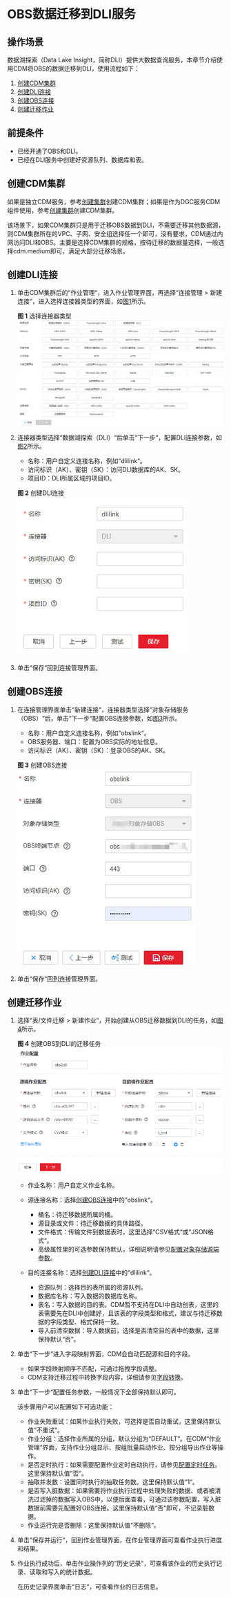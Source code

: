 # OBS数据迁移到DLI服务<a name="dgc_01_0089"></a>

## 操作场景<a name="zh-cn_topic_0108275364_section21020958143223"></a>

数据湖探索（Data Lake Insight，简称DLI）提供大数据查询服务，本章节介绍使用CDM将OBS的数据迁移到DLI，使用流程如下：

1.  [创建CDM集群](#zh-cn_topic_0108275364_section817245122914)
2.  [创建DLI连接](#zh-cn_topic_0108275364_section42195618294)
3.  [创建OBS连接](#zh-cn_topic_0108275364_section12969166122916)
4.  [创建迁移作业](#zh-cn_topic_0108275364_section1508747294234)

## 前提条件<a name="zh-cn_topic_0108275364_section5787168294234"></a>

-   已经开通了OBS和DLI。
-   已经在DLI服务中创建好资源队列、数据库和表。

## 创建CDM集群<a name="zh-cn_topic_0108275364_section817245122914"></a>

如果是独立CDM服务，参考[创建集群](https://support.huaweicloud.com/usermanual-cdm/cdm_01_0018.html)创建CDM集群；如果是作为DGC服务CDM组件使用，参考[创建集群](https://support.huaweicloud.com/usermanual-dgc/dgc_01_0576.html)创建CDM集群。

该场景下，如果CDM集群只是用于迁移OBS数据到DLI，不需要迁移其他数据源，则CDM集群所在的VPC、子网、安全组选择任一个即可，没有要求，CDM通过内网访问DLI和OBS。主要是选择CDM集群的规格，按待迁移的数据量选择，一般选择cdm.medium即可，满足大部分迁移场景。

## 创建DLI连接<a name="zh-cn_topic_0108275364_section42195618294"></a>

1.  单击CDM集群后的“作业管理“，进入作业管理界面，再选择“连接管理  \>  新建连接“，进入选择连接器类型的界面，如[图1](#zh-cn_topic_0108275364_zh-cn_topic_0108275298_fig13640155194015)所示。

    **图 1**  选择连接器类型<a name="zh-cn_topic_0108275364_zh-cn_topic_0108275298_fig13640155194015"></a>  
    ![](figures/选择连接器类型.png "选择连接器类型")

2.  连接器类型选择“数据湖探索（DLI）“后单击“下一步“，配置DLI连接参数，如[图2](#zh-cn_topic_0108275364_fig193421755164718)所示。

    -   名称：用户自定义连接名称，例如“dlilink“。
    -   访问标识（AK）、密钥（SK）：访问DLI数据库的AK、SK。
    -   项目ID：DLI所属区域的项目ID。

    **图 2**  创建DLI连接<a name="zh-cn_topic_0108275364_fig193421755164718"></a>  
    ![](figures/创建DLI连接.png "创建DLI连接")

3.  单击“保存“回到连接管理界面。

## 创建OBS连接<a name="zh-cn_topic_0108275364_section12969166122916"></a>

1.  在连接管理界面单击“新建连接“，连接器类型选择“对象存储服务（OBS）“后，单击“下一步“配置OBS连接参数，如[图3](#zh-cn_topic_0108275364_zh-cn_topic_0123434187_fig27331126173315)所示。

    -   名称：用户自定义连接名称，例如“obslink“。
    -   OBS服务器、端口：配置为OBS实际的地址信息。
    -   访问标识（AK）、密钥（SK）：登录OBS的AK、SK。

    **图 3**  创建OBS连接<a name="zh-cn_topic_0108275364_zh-cn_topic_0123434187_fig27331126173315"></a>  
    ![](figures/创建OBS连接.png "创建OBS连接")

2.  单击“保存“回到连接管理界面。

## 创建迁移作业<a name="zh-cn_topic_0108275364_section1508747294234"></a>

1.  选择“表/文件迁移  \>  新建作业“，开始创建从OBS迁移数据到DLI的任务，如[图4](#zh-cn_topic_0108275364_fig134515616469)所示。

    **图 4**  创建OBS到DLI的迁移任务<a name="zh-cn_topic_0108275364_fig134515616469"></a>  
    ![](figures/创建OBS到DLI的迁移任务.png "创建OBS到DLI的迁移任务")

    -   作业名称：用户自定义作业名称。
    -   源连接名称：选择[创建OBS连接](#zh-cn_topic_0108275364_section12969166122916)中的“obslink“。
        -   桶名：待迁移数据所属的桶。
        -   源目录或文件：待迁移数据的具体路径。
        -   文件格式：传输文件到数据表时，这里选择“CSV格式“或“JSON格式“。
        -   高级属性里的可选参数保持默认，详细说明请参见[配置对象存储源端参数](配置对象存储源端参数.md#dgc_01_0048)。

    -   目的连接名称：选择[创建DLI连接](#zh-cn_topic_0108275364_section42195618294)中的“dlilink“。
        -   资源队列：选择目的表所属的资源队列。
        -   数据库名称：写入数据的数据库名称。
        -   表名：写入数据的目的表。CDM暂不支持在DLI中自动创表，这里的表需要先在DLI中创建好，且该表的字段类型和格式，建议与待迁移数据的字段类型、格式保持一致。
        -   导入前清空数据：导入数据前，选择是否清空目的表中的数据，这里保持默认“否“。

2.  单击“下一步“进入字段映射界面，CDM会自动匹配源和目的字段。
    -   如果字段映射顺序不匹配，可通过拖拽字段调整。
    -   CDM支持迁移过程中转换字段内容，详细请参见[字段转换](https://support.huaweicloud.com/bestpractice-dgc/dgc_05_0012.html)。

3.  单击“下一步“配置任务参数，一般情况下全部保持默认即可。

    该步骤用户可以配置如下可选功能：

    -   作业失败重试：如果作业执行失败，可选择是否自动重试，这里保持默认值“不重试“。
    -   作业分组：选择作业所属的分组，默认分组为“DEFAULT“。在CDM“作业管理“界面，支持作业分组显示、按组批量启动作业、按分组导出作业等操作。
    -   是否定时执行：如果需要配置作业定时自动执行，请参见[配置定时任务](配置定时任务.md#dgc_01_0082)。这里保持默认值“否“。
    -   抽取并发数：设置同时执行的抽取任务数。这里保持默认值“1“。
    -   是否写入脏数据：如果需要将作业执行过程中处理失败的数据、或者被清洗过滤掉的数据写入OBS中，以便后面查看，可通过该参数配置，写入脏数据前需要先配置好OBS连接。这里保持默认值“否“即可，不记录脏数据。
    -   作业运行完是否删除：这里保持默认值“不删除“。

4.  单击“保存并运行“，回到作业管理界面，在作业管理界面可查看作业执行进度和结果。
5.  作业执行成功后，单击作业操作列的“历史记录“，可查看该作业的历史执行记录、读取和写入的统计数据。

    在历史记录界面单击“日志“，可查看作业的日志信息。



